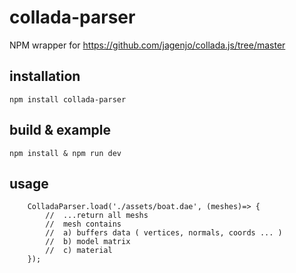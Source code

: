 # collada-parser
NPM wrapper for https://github.com/jagenjo/collada.js/tree/master


## installation 
`npm install collada-parser`


## build & example
`npm install & npm run dev`


## usage
```
	ColladaParser.load('./assets/boat.dae', (meshes)=> {
		//	...return all meshs
		//	mesh contains 
		//	a) buffers data ( vertices, normals, coords ... )
		//	b) model matrix 
		//	c) material
	});
```